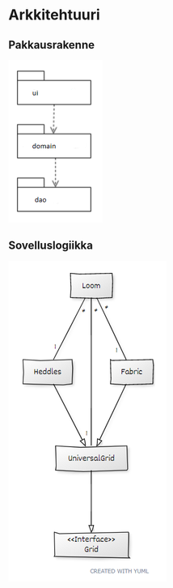 # Arkkitehtuuri

## Pakkausrakenne

![pakkauskuva](https://github.com/emmakamutta/ot-harjoitustyo/blob/master/dokumentaatio/pakkauskaavio.png)

## Sovelluslogiikka

![luokkakaavio](https://github.com/emmakamutta/ot-harjoitustyo/blob/master/dokumentaatio/luokkakaavio.png)
